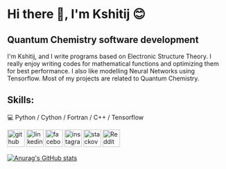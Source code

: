 # Hi there 👋, I'm Kshitij 😊
## Quantum Chemistry software development
I'm Kshitij, and I write programs based on Electronic Structure Theory. I really enjoy writing codes for mathematical functions and optimizing them for best performance. I also like modelling Neural Networks using Tensorflow. Most of my projects are related to Quantum Chemistry.

## Skills: 
💻 Python / Cython / Fortran / C++ / Tensorflow


[<img src='https://cdn.jsdelivr.net/npm/simple-icons@3.0.1/icons/github.svg' alt='github' height='40'>](https://github.com/kshitij-05)  [<img src='https://cdn.jsdelivr.net/npm/simple-icons@3.0.1/icons/linkedin.svg' alt='linkedin' height='40'>](https://www.linkedin.com/in/kshitijkumar-surjuse-5a9701189///)  [<img src='https://cdn.jsdelivr.net/npm/simple-icons@3.0.1/icons/facebook.svg' alt='facebook' height='40'>](https://www.facebook.com/kshitij.surjuse)  [<img src='https://cdn.jsdelivr.net/npm/simple-icons@3.0.1/icons/instagram.svg' alt='instagram' height='40'>](https://www.instagram.com/kshitijsurjuse///)  [<img src='https://cdn.jsdelivr.net/npm/simple-icons@3.0.1/icons/stackoverflow.svg' alt='stackoverflow' height='40'>](https://stackoverflow.com/users/12456249/kshitij-surjuse)  [<img src='https://cdn.jsdelivr.net/npm/simple-icons@3.0.1/icons/reddit.svg' alt='Reddit' height='40'>](https://www.reddit.com/user/Kshitij_Surjuse)  

[![Anurag's GitHub stats](https://github-readme-stats.vercel.app/api?username=kshitij-05)](https://github.com/anuraghazra/github-readme-stats)

<img scr = "https://tenor.com/view/the-mandalorian-baby-yoda-cute-gif-15685313" width="256"/>

